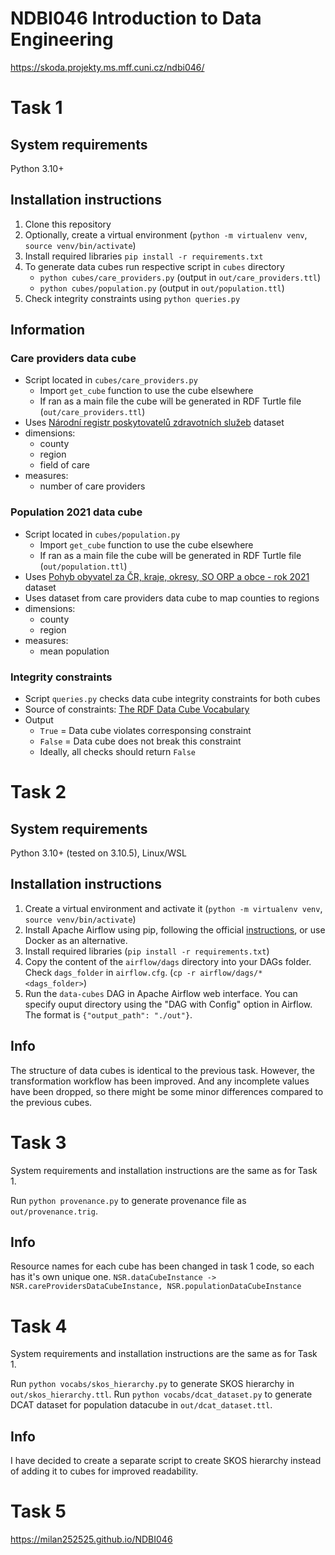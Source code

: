 # NDBI046 Introduction to Data Engineering
https://skoda.projekty.ms.mff.cuni.cz/ndbi046/

# Task 1
## System requirements
Python 3.10+

## Installation instructions
1. Clone this repository
2. Optionally, create a virtual environment (`python -m virtualenv venv`, `source venv/bin/activate`)
3. Install required libraries `pip install -r requirements.txt`
4. To generate data cubes run respective script in `cubes` directory
    - `python cubes/care_providers.py` (output in `out/care_providers.ttl`)
    - `python cubes/population.py` (output in `out/population.ttl`)
5. Check integrity constraints using `python queries.py`

## Information
### Care providers data cube
- Script located in `cubes/care_providers.py`
  - Import `get_cube` function to use the cube elsewhere 
  - If ran as a main file the cube will be generated in RDF Turtle file (`out/care_providers.ttl`)
- Uses [Národní registr poskytovatelů zdravotních služeb](https://data.gov.cz/datov%C3%A1-sada?iri=https://data.gov.cz/zdroj/datov%C3%A9-sady/https---opendata.mzcr.cz-api-3-action-package_show-id-nrpzs) dataset
- dimensions:
  - county
  - region
  - field of care
- measures:
  - number of care providers

### Population 2021 data cube
- Script located in `cubes/population.py`
  - Import `get_cube` function to use the cube elsewhere 
  - If ran as a main file the cube will be generated in RDF Turtle file (`out/population.ttl`)
- Uses [Pohyb obyvatel za ČR, kraje, okresy, SO ORP a obce - rok 2021](https://data.gov.cz/datov%C3%A1-sada?iri=https%3A%2F%2Fdata.gov.cz%2Fzdroj%2Fdatov%C3%A9-sady%2F00025593%2F12032e1445fd74fa08da79b14137fc29) dataset
- Uses dataset from care providers data cube to map counties to regions
- dimensions:
  - county
  - region
- measures:
  - mean population

### Integrity constraints
- Script `queries.py` checks data cube integrity constraints for both cubes
- Source of constraints: [The RDF Data Cube Vocabulary](https://www.w3.org/TR/vocab-data-cube/#h3_wf-rules)
- Output
  - `True` = Data cube violates corresponsing constraint
  - `False` = Data cube does not break this constraint
  - Ideally, all checks should return `False`

# Task 2
## System requirements
Python 3.10+ (tested on 3.10.5), Linux/WSL

## Installation instructions
1. Create a virtual environment and activate it 
(`python -m virtualenv venv`, `source venv/bin/activate`)
2. Install Apache Airflow using pip, following the official [instructions](https://airflow.apache.org/docs/apache-airflow/stable/start.html), or use Docker as an alternative.
3. Install required libraries (`pip install -r requirements.txt`)
4. Copy the content of the `airflow/dags` directory into your DAGs folder. Check `dags_folder` in `airflow.cfg`. (`cp -r airflow/dags/* <dags_folder>`)
5. Run the `data-cubes` DAG in Apache Airflow web interface. You can specify ouput directory using the "DAG with Config" option in Airflow. The format is `{"output_path": "./out"}`.

## Info
The structure of data cubes is identical to the previous task. 
However, the transformation workflow has been improved. And any incomplete values have been dropped, so there might be some minor differences compared to the previous cubes.

# Task 3
System requirements and installation instructions are the same as for Task 1.

Run `python provenance.py` to generate provenance file as  `out/provenance.trig`.

## Info
Resource names for each cube has been changed in task 1 code, so each has it's own unique one.
`NSR.dataCubeInstance -> NSR.careProvidersDataCubeInstance, NSR.populationDataCubeInstance`

# Task 4
System requirements and installation instructions are the same as for Task 1.

Run `python vocabs/skos_hierarchy.py` to generate SKOS hierarchy in  `out/skos_hierarchy.ttl`.
Run `python vocabs/dcat_dataset.py` to generate DCAT dataset for population datacube in  `out/dcat_dataset.ttl`.

## Info
I have decided to create a separate script to create SKOS hierarchy instead of adding it to cubes for improved readability.

# Task 5
https://milan252525.github.io/NDBI046